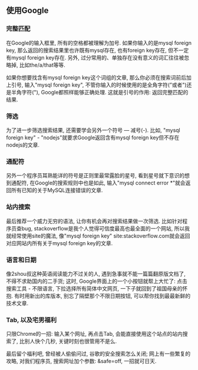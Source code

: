 ## 使用Google

### 完整匹配

在Google的输入框里, 所有的空格都被理解为加号. 如果你输入的是mysql foreign key, 那么返回的搜索结果里也许既有mysql存在, 也有foreign key存在, 但不一定有mysql foreign key存在. 另外, 过分常用的、单独存在没有意义的词汇往往被忽略掉, 比如the/a/that等等. 
 
如果你想要找含有mysql foreign key这个词组的文章, 那么你必须在搜索词前后加上引号, 输入"mysql foreign key", 不管你输入的时候使用的是全角字符(”或者")还是半角字符("), Google都照样能够正确处理. 这就是引号的作用: 返回完整匹配的结果. 
 
### 筛选
 
为了进一步筛选搜索结果, 还需要学会另外一个符号 — 减号(-). 比如, "mysql foreign key" - "nodejs"就要求Google返回含有mysql foreign key但不存在nodejs的文章. 
 
### 通配符
 
另外一个程序员耳熟能详的符号是正则里最常露脸的星号, 看到星号就下意识的想到通配符, 在Google的搜索规则中也是如此, 输入"mysql connect error *"就会返回所有已知的关于MySQL连接错误的文章. 
 
### 站内搜索
 
最后推荐一个威力无穷的语法, 让你有机会再对搜索结果做一次筛选. 比如针对程序员查bug, stackoverflow是我个人觉得可信度最高也最全面的一个网站, 所以我就经常使用site的魔法, 像"mysql foreign key" site:stackoverflow.com就会返回对应网站内所有关于mysql foreign key的文章. 
 
### 语言和日期
 
像2shou叔这种英语阅读能力不过关的人, 遇到急事就不能一篇篇翻原版文档了, 不得不求助国内的二手货; 这时, Google界面上的一个小按钮就帮上大忙了: 点击搜索工具 - 不限语言, 下拉选择所有简体中文网页, 一下子就回到了祖国母亲的怀抱. 有时用新出的库版本, 别忘了隔壁那个不限日期按钮, 可以帮你找到最最新鲜的技术文章. 
 
### Tab, 以及宅男福利
 
只限Chrome的一招: 输入某个网址, 再点击Tab, 会能直接使用这个站点的站内搜索了, 比别人快个几秒, 关键时刻也很管用不是么. 
 
最后留个福利吧, 曾经被人偷偷问过, 谷歌的安全搜索怎么关闭; 网上有一些繁复的攻略, 对我们程序员, 搜索网址加个参数: &safe=off, 一招就可日天. 